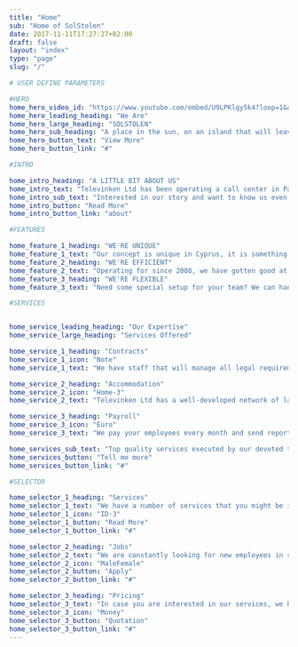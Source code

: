 ```yaml
---
title: "Home"
sub: "Home of SolStolen"
date: 2017-11-11T17:27:27+02:00
draft: false
layout: "index"
type: "page"
slug: "/"

# USER DEFINE PARAMETERS

#HERO
home_hero_video_id: "https://www.youtube.com/embed/U9LPKlqy5k4?loop=1&autoplay=1&mute=1&playlist=U9LPKlqy5k4&iv_load_policy=3"
home_hero_leading_heading: "We Are"
home_hero_large_heading: "SOLSTOLEN"
home_hero_sub_heading: "A place in the sun, on an island that will leave you breathless"
home_hero_button_text: "View More"
home_hero_button_link: "#"

#INTRO

home_intro_heading: "A LITTLE BIT ABOUT US"
home_intro_text: "Televinken Ltd has been operating a call center in Paphos since 2008. The idea was to be able to offer staff the privelage of working aborad with same same legal and occupational standards as at home. They will, in addition to, gain experience from working and living abroad."
home_intro_sub_text: "Interested in our story and want to know us even better?"
home_intro_button: "Read More"
home_intro_button_link: "about"

#FEATURES

home_feature_1_heading: "WE'RE UNIQUE"
home_feature_1_text: "Our concept is unique in Cyprus, it is something that needs to be experienced"
home_feature_2_heading: "WE'RE EFFICIENT"
home_feature_2_text: "Operating for since 2008, we have gotten good at what we do"
home_feature_3_heading: "WE'RE FLEXIBLE"
home_feature_3_text: "Need some special setup for your team? We can handle that for you"

#SERVICES


home_service_leading_heading: "Our Expertise"
home_service_large_heading: "Services Offered"

home_service_1_heading: "Contracts"
home_service_1_icon: "Note"
home_service_1_text: "We have staff that will manage all legal requirements of your employees."

home_service_2_heading: "Accommodation"
home_service_2_icon: "Home-3"
home_service_2_text: "Televinken Ltd has a well-developed network of landlords in the Paphos region. "

home_service_3_heading: "Payroll"
home_service_3_icon: "Euro"
home_service_3_text: "We pay your employees every month and send reports to you"

home_services_sub_text: "Top quality services executed by our devoted team."
home_services_button: "Tell me more"
home_services_button_link: "#"

#SELECTOR

home_selector_1_heading: "Services"
home_selector_1_text: "We have a number of services that you might be interested in."
home_selector_1_icon: "ID-3"
home_selector_1_button: "Read More"
home_selector_1_button_link: "#"

home_selector_2_heading: "Jobs"
home_selector_2_text: "We are constantly looking for new employees in sales and customer care. Are you interested in working abroad for the next 6-12 months, please fill in your information and the application to the right and attach your CV. We'll be back to you as soon as we read your application."
home_selector_2_icon: "MaleFemale"
home_selector_2_button: "Apply"
home_selector_2_button_link: "#"

home_selector_3_heading: "Pricing"
home_selector_3_text: "In case you are interested in our services, we have a specially built calculator that you can use to determine the costs invloved for your specific project"
home_selector_3_icon: "Money"
home_selector_3_button: "Quotation"
home_selector_3_button_link: "#"
---
```

